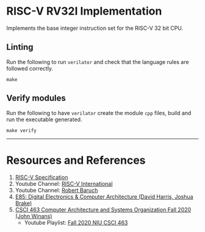 # RISC-V RV32I Implementation

Implements the base integer instruction set for the RISC-V 32 bit CPU.

## Linting
Run the following to run `verilator` and check that the language rules are followed correctly.
```
make
```

## Verify modules
Run the following to have `verilator` create the module `cpp` files, build and run the executable generated.
```
make verify
```
----

# Resources and References
1. [RISC-V Specification](https://riscv.org/technical/specifications/)
2. Youtube Channel: [RISC-V International](https://www.youtube.com/channel/UC5gLmcFuvdGbajs4VL-WU3g) 
3. Youtube Channel: [Robert Baruch](https://www.youtube.com/channel/UCBcljXmuXPok9kT_VGA3adg)
4. [E85: Digital Electronics & Computer Architecture (David Harris, Joshua Brake)](http://pages.hmc.edu/harris/class/e85/)
5. [CSCI 463 Computer Architecture and Systems Organization Fall 2020 (John Winans)](http://faculty.cs.niu.edu/~winans/CS463/Fall2020/)
    - Youtube Playlist: [Fall 2020 NIU CSCI 463](https://www.youtube.com/playlist?list=PL3by7evD3F500w-kleB4MITsxeq5J5PaT)